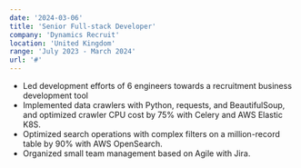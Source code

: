 ```yaml
---
date: '2024-03-06'
title: 'Senior Full-stack Developer'
company: 'Dynamics Recruit'
location: 'United Kingdom'
range: 'July 2023 - March 2024'
url: '#'
---
```


- Led development efforts of 6 engineers towards a recruitment business development tool
- Implemented data crawlers with Python, requests, and BeautifulSoup, and optimized crawler CPU cost by 75% with Celery and AWS Elastic K8S.
- Optimized search operations with complex filters on a million-record table by 90% with AWS OpenSearch.
- Organized small team management based on Agile with Jira.
